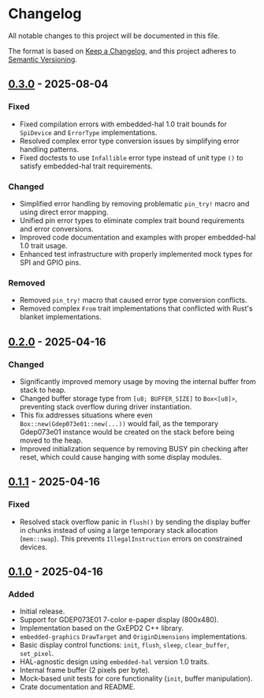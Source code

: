 # Changelog

All notable changes to this project will be documented in this file.

The format is based on [Keep a Changelog](https://keepachangelog.com/en/1.0.0/),
and this project adheres to [Semantic Versioning](https://semver.org/spec/v2.0.0.html).

## [0.3.0] - 2025-08-04

### Fixed

- Fixed compilation errors with embedded-hal 1.0 trait bounds for `SpiDevice` and `ErrorType` implementations.
- Resolved complex error type conversion issues by simplifying error handling patterns.
- Fixed doctests to use `Infallible` error type instead of unit type `()` to satisfy embedded-hal trait requirements.

### Changed

- Simplified error handling by removing problematic `pin_try!` macro and using direct error mapping.
- Unified pin error types to eliminate complex trait bound requirements and error conversions.
- Improved code documentation and examples with proper embedded-hal 1.0 trait usage.
- Enhanced test infrastructure with properly implemented mock types for SPI and GPIO pins.

### Removed

- Removed `pin_try!` macro that caused error type conversion conflicts.
- Removed complex `From` trait implementations that conflicted with Rust's blanket implementations.

## [0.2.0] - 2025-04-16

### Changed

- Significantly improved memory usage by moving the internal buffer from stack to heap.
- Changed buffer storage type from `[u8; BUFFER_SIZE]` to `Box<[u8]>`, preventing stack overflow during driver instantiation.
- This fix addresses situations where even `Box::new(Gdep073e01::new(...))` would fail, as the temporary Gdep073e01 instance would be created on the stack before being moved to the heap.
- Improved initialization sequence by removing BUSY pin checking after reset, which could cause hanging with some display modules.

## [0.1.1] - 2025-04-16

### Fixed

- Resolved stack overflow panic in `flush()` by sending the display buffer in chunks instead of using a large temporary stack allocation (`mem::swap`). This prevents `IllegalInstruction` errors on constrained devices.

## [0.1.0] - 2025-04-16

### Added

- Initial release.
- Support for GDEP073E01 7-color e-paper display (800x480).
- Implementation based on the GxEPD2 C++ library.
- `embedded-graphics` `DrawTarget` and `OriginDimensions` implementations.
- Basic display control functions: `init`, `flush`, `sleep`, `clear_buffer`, `set_pixel`.
- HAL-agnostic design using `embedded-hal` version 1.0 traits.
- Internal frame buffer (2 pixels per byte).
- Mock-based unit tests for core functionality (`init`, buffer manipulation).
- Crate documentation and README.

[0.3.0]: https://github.com/xandronak/gdep073e01/compare/v0.2.0...v0.3.0
[0.2.0]: https://github.com/xandronak/gdep073e01/compare/v0.1.1...v0.2.0
[0.1.1]: https://github.com/xandronak/gdep073e01/compare/v0.1.0...v0.1.1
[0.1.0]: https://github.com/xandronak/gdep073e01/releases/tag/v0.1.0
